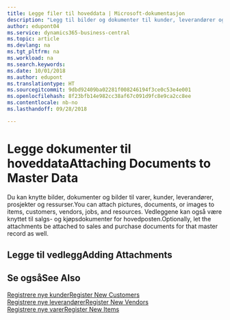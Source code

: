 ```yaml
---
title: Legge filer til hoveddata | Microsoft-dokumentasjon
description: "Legg til bilder og dokumenter til kunder, leverandører og andre hovedposter, og la disse knyttes til fakturaer også."
author: edupont04
ms.service: dynamics365-business-central
ms.topic: article
ms.devlang: na
ms.tgt_pltfrm: na
ms.workload: na
ms.search.keywords: 
ms.date: 10/01/2018
ms.author: edupont
ms.translationtype: HT
ms.sourcegitcommit: 9dbd92409ba02281f008246194f3ce0c53e4e001
ms.openlocfilehash: 8f23bfb14e982cc38af67c091d9fc8e9ca2cc8ee
ms.contentlocale: nb-no
ms.lasthandoff: 09/28/2018

---
```

# <a name="attaching-documents-to-master-data"></a><span data-ttu-id="4c29d-103">Legge dokumenter til hoveddata</span><span class="sxs-lookup"><span data-stu-id="4c29d-103">Attaching Documents to Master Data</span></span>
<span data-ttu-id="4c29d-104">Du kan knytte bilder, dokumenter og bilder til varer, kunder, leverandører, prosjekter og ressurser.</span><span class="sxs-lookup"><span data-stu-id="4c29d-104">You can attach pictures, documents, or images to items, customers, vendors, jobs, and resources.</span></span> <span data-ttu-id="4c29d-105">Vedleggene kan også være knyttet til salgs- og kjøpsdokumenter for hovedposten.</span><span class="sxs-lookup"><span data-stu-id="4c29d-105">Optionally, let the attachments be attached to sales and purchase documents for that master record as well.</span></span>  

## <a name="adding-attachments"></a><span data-ttu-id="4c29d-106">Legge til vedlegg</span><span class="sxs-lookup"><span data-stu-id="4c29d-106">Adding Attachments</span></span>


## <a name="see-also"></a><span data-ttu-id="4c29d-107">Se også</span><span class="sxs-lookup"><span data-stu-id="4c29d-107">See Also</span></span>
[<span data-ttu-id="4c29d-108">Registrere nye kunder</span><span class="sxs-lookup"><span data-stu-id="4c29d-108">Register New Customers</span></span>](sales-how-register-new-customers.md)  
[<span data-ttu-id="4c29d-109">Registrere nye leverandører</span><span class="sxs-lookup"><span data-stu-id="4c29d-109">Register New Vendors</span></span>](purchasing-how-register-new-vendors.md)  
[<span data-ttu-id="4c29d-110">Registrere nye varer</span><span class="sxs-lookup"><span data-stu-id="4c29d-110">Register New Items</span></span>](inventory-how-register-new-items.md)  

